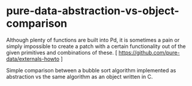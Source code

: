 # pure-data-abstraction-vs-object-comparison

Although plenty of functions are built into Pd, it is sometimes a pain or simply impossible to create a patch with a certain functionality out of the given primitives and combinations of these. [ https://github.com/pure-data/externals-howto ]

Simple comparison between a bubble sort algorithm implemented as abstraction vs the same algorithm as an object written in C.

